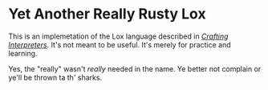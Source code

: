 # Yet Another Really Rusty Lox

This is an implemetation of the Lox language described in [*Crafting Interpreters*](http://craftinginterpreters.com/). It's not meant to be useful. It's merely for practice and learning.

Yes, the "really" wasn't *really* needed in the name. Ye better not complain or ye'll be thrown ta th' sharks.
